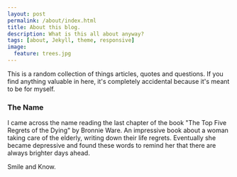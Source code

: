 ```yaml
---
layout: post
permalink: /about/index.html
title: About this blog. 
description: What is this all about anyway?
tags: [about, Jekyll, theme, responsive]
image:
  feature: trees.jpg
---
```


This is a random collection of things articles, quotes and questions.
If you find anything valuable in here, it's completely accidental because it's meant to be for myself.

### The Name
I came across the name reading the last chapter of the book "The Top Five Regrets of the Dying" by Bronnie Ware.
An impressive book about a woman taking care of the elderly, writing down their life regrets.
Eventually she became depressive and found these words to remind her that there are always brighter days ahead.

Smile and Know.
